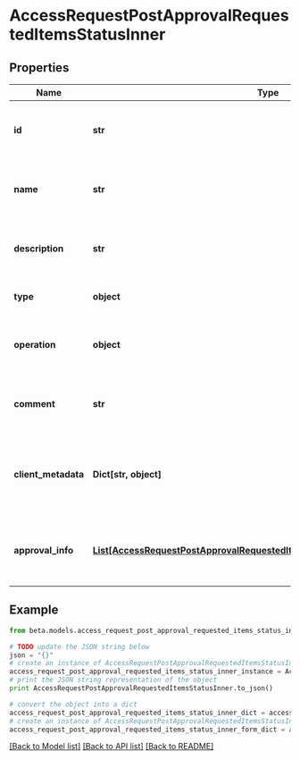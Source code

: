 # AccessRequestPostApprovalRequestedItemsStatusInner


## Properties
Name | Type | Description | Notes
------------ | ------------- | ------------- | -------------
**id** | **str** | The unique ID of the access item being requested. | 
**name** | **str** | The human friendly name of the access item. | 
**description** | **str** | Detailed description of the access item. | [optional] 
**type** | **object** | The type of access item. | 
**operation** | **object** | The action to perform on the access item. | 
**comment** | **str** | A comment from the identity requesting the access. | [optional] 
**client_metadata** | **Dict[str, object]** | Additional customer defined metadata about the access item. | [optional] 
**approval_info** | [**List[AccessRequestPostApprovalRequestedItemsStatusInnerApprovalInfoInner]**](AccessRequestPostApprovalRequestedItemsStatusInnerApprovalInfoInner.md) | A list of one or more approvers for the access request. | 

## Example

```python
from beta.models.access_request_post_approval_requested_items_status_inner import AccessRequestPostApprovalRequestedItemsStatusInner

# TODO update the JSON string below
json = "{}"
# create an instance of AccessRequestPostApprovalRequestedItemsStatusInner from a JSON string
access_request_post_approval_requested_items_status_inner_instance = AccessRequestPostApprovalRequestedItemsStatusInner.from_json(json)
# print the JSON string representation of the object
print AccessRequestPostApprovalRequestedItemsStatusInner.to_json()

# convert the object into a dict
access_request_post_approval_requested_items_status_inner_dict = access_request_post_approval_requested_items_status_inner_instance.to_dict()
# create an instance of AccessRequestPostApprovalRequestedItemsStatusInner from a dict
access_request_post_approval_requested_items_status_inner_form_dict = access_request_post_approval_requested_items_status_inner.from_dict(access_request_post_approval_requested_items_status_inner_dict)
```
[[Back to Model list]](../README.md#documentation-for-models) [[Back to API list]](../README.md#documentation-for-api-endpoints) [[Back to README]](../README.md)



